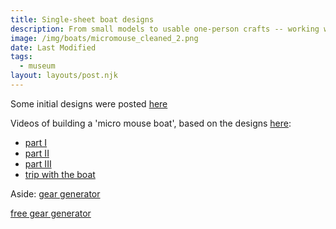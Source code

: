 ```yaml
---
title: Single-sheet boat designs
description: From small models to usable one-person crafts -- working with the Charles River Museum of Industry on DIY boat designs.
image: /img/boats/micromouse_cleaned_2.png
date: Last Modified 
tags:
  - museum
layout: layouts/post.njk
---
```


Some initial designs were posted [here](https://github.com/waterbearfieldschool/single-sheet-boats)

Videos of building a 'micro mouse boat', based on the designs [here](https://duckworks.com/micro-mouse-plans/):  
- [part I](https://www.youtube.com/watch?v=Ob2qUsEG60I)
- [part II](https://www.youtube.com/watch?v=YlGO-JSYQVg)
- [part III](https://www.youtube.com/watch?v=bYQnK7N7dEM)
- [trip with the boat](https://www.youtube.com/watch?v=wXdGCSWjRXk)


Aside: [gear generator](https://geargenerator.com/)

[free gear generator](https://evolventdesign.com/pages/spur-gear-generator)


 


